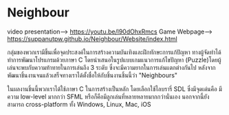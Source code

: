 # Neighbour

video presentation--> https://youtu.be/l90dOhxRmcs
Game Webpage--> https://suppanutpw.github.io/Neighbour/Website/index.html


กลุ่มของพวกเรามีขึ้นเพื่อจุดประสงค์ในการสร้างความบันเทิงและฝึกทักษะการแก้ปัญหา ทางผู้จัดทำได้ทำการพัฒนาโปรแกรมด้วยภาษา C โดยนำเสนอในรูปแบบเกมแนวการแก้ไขปัญหา (Puzzle)โดยผู้เล่นจะพบกับความท้าทายในการเล่นถึง 3 ระดับ ซึ่งจะมีความยากในการเล่นแตกต่างกันไป หลังจากพัฒนาชิ้นงานจนแล้วเสร็จทางเราได้ตั้งชื่อให้กับชิ้นงานชิ้นนี้ว่า "Neighbours"

ในผลงานชิ้นนี้พวกเราได้ใช้ภาษา C ในการสร้างเป็นหลัก โดยเลือกใช้ไลบรารี่ SDL ซึ่งมีจุดเด่นคือ มีความ low-level มากกว่า SFML หรือก็คือมีลูกเล่นที่หลายหลายมากกว่านั่นเอง นอกจากนี้ยังสามารถ cross-platform ทั้ง Windows, Linux, Mac, iOS
